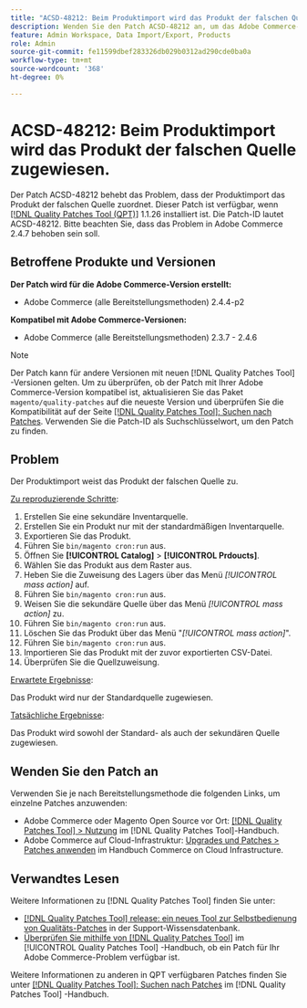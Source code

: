 ```yaml
---
title: "ACSD-48212: Beim Produktimport wird das Produkt der falschen Quelle zugewiesen."
description: Wenden Sie den Patch ACSD-48212 an, um das Adobe Commerce-Problem zu beheben, bei dem der Produktimport das Produkt der falschen Quelle zuordnet.
feature: Admin Workspace, Data Import/Export, Products
role: Admin
source-git-commit: fe11599dbef283326db029b0312ad290cde0ba0a
workflow-type: tm+mt
source-wordcount: '368'
ht-degree: 0%

---
```


# ACSD-48212: Beim Produktimport wird das Produkt der falschen Quelle zugewiesen.

Der Patch ACSD-48212 behebt das Problem, dass der Produktimport das Produkt der falschen Quelle zuordnet. Dieser Patch ist verfügbar, wenn [[!DNL Quality Patches Tool (QPT)]](https://experienceleague.adobe.com/en/docs/commerce-knowledge-base/kb/announcements/commerce-announcements/magento-quality-patches-released-new-tool-to-self-serve-quality-patches) 1.1.26 installiert ist. Die Patch-ID lautet ACSD-48212. Bitte beachten Sie, dass das Problem in Adobe Commerce 2.4.7 behoben sein soll.

## Betroffene Produkte und Versionen

**Der Patch wird für die Adobe Commerce-Version erstellt:**

* Adobe Commerce (alle Bereitstellungsmethoden) 2.4.4-p2

**Kompatibel mit Adobe Commerce-Versionen:**

* Adobe Commerce (alle Bereitstellungsmethoden) 2.3.7 - 2.4.6

>[!NOTE]
>
>Der Patch kann für andere Versionen mit neuen [!DNL Quality Patches Tool] -Versionen gelten. Um zu überprüfen, ob der Patch mit Ihrer Adobe Commerce-Version kompatibel ist, aktualisieren Sie das Paket `magento/quality-patches` auf die neueste Version und überprüfen Sie die Kompatibilität auf der Seite [[!DNL Quality Patches Tool]: Suchen nach Patches](https://experienceleague.adobe.com/tools/commerce-quality-patches/index.html). Verwenden Sie die Patch-ID als Suchschlüsselwort, um den Patch zu finden.

## Problem

Der Produktimport weist das Produkt der falschen Quelle zu.

<u>Zu reproduzierende Schritte</u>:

1. Erstellen Sie eine sekundäre Inventarquelle.
1. Erstellen Sie ein Produkt nur mit der standardmäßigen Inventarquelle.
1. Exportieren Sie das Produkt.
1. Führen Sie `bin/magento cron:run` aus.
1. Öffnen Sie **[!UICONTROL Catalog]** > **[!UICONTROL Prdoucts]**.
1. Wählen Sie das Produkt aus dem Raster aus.
1. Heben Sie die Zuweisung des Lagers über das Menü *[!UICONTROL mass action]* auf.
1. Führen Sie `bin/magento cron:run` aus.
1. Weisen Sie die sekundäre Quelle über das Menü *[!UICONTROL mass action]* zu.
1. Führen Sie `bin/magento cron:run` aus.
1. Löschen Sie das Produkt über das Menü &quot;*[!UICONTROL mass action]*&quot;.
1. Führen Sie `bin/magento cron:run` aus.
1. Importieren Sie das Produkt mit der zuvor exportierten CSV-Datei.
1. Überprüfen Sie die Quellzuweisung.

<u>Erwartete Ergebnisse</u>:

Das Produkt wird nur der Standardquelle zugewiesen.

<u>Tatsächliche Ergebnisse</u>:

Das Produkt wird sowohl der Standard- als auch der sekundären Quelle zugewiesen.

## Wenden Sie den Patch an

Verwenden Sie je nach Bereitstellungsmethode die folgenden Links, um einzelne Patches anzuwenden:

* Adobe Commerce oder Magento Open Source vor Ort: [[!DNL Quality Patches Tool] > Nutzung](/help/tools/quality-patches-tool/usage.md) im [!DNL Quality Patches Tool]-Handbuch.
* Adobe Commerce auf Cloud-Infrastruktur: [Upgrades und Patches > Patches anwenden](https://experienceleague.adobe.com/docs/commerce-cloud-service/user-guide/develop/upgrade/apply-patches.html) im Handbuch Commerce on Cloud Infrastructure.

## Verwandtes Lesen

Weitere Informationen zu [!DNL Quality Patches Tool] finden Sie unter:

* [[!DNL Quality Patches Tool] release: ein neues Tool zur Selbstbedienung von Qualitäts-Patches](https://experienceleague.adobe.com/en/docs/commerce-knowledge-base/kb/announcements/commerce-announcements/magento-quality-patches-released-new-tool-to-self-serve-quality-patches) in der Support-Wissensdatenbank.
* [Überprüfen Sie mithilfe von  [!DNL Quality Patches Tool]](/help/tools/quality-patches-tool/patches-available-in-qpt/check-patch-for-magento-issue-with-magento-quality-patches.md) im [!UICONTROL Quality Patches Tool] -Handbuch, ob ein Patch für Ihr Adobe Commerce-Problem verfügbar ist.


Weitere Informationen zu anderen in QPT verfügbaren Patches finden Sie unter [[!DNL Quality Patches Tool]: Suchen nach Patches](https://experienceleague.adobe.com/tools/commerce-quality-patches/index.html) im [!DNL Quality Patches Tool] -Handbuch.
